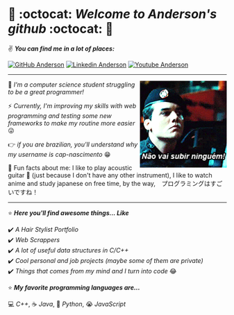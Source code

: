# 🦑 :octocat: *Welcome to Anderson's github* :octocat: 🦑

:v: _**You can find me in a lot of places:**_

[![GitHub Anderson](https://img.shields.io/github/followers/cap-nascimento?label=Follow&style=social)](https://github.com/cap-nascimento) [![Linkedin Anderson](https://img.shields.io/badge/-Anderson%20Vieira-blue?style=rounded-square&logo=Linkedin&logoColor=white&link=https://www.linkedin.com/in/cap-nascimento/)](https://www.linkedin.com/in/cap-nascimento/) [![Youtube Anderson](https://img.shields.io/badge/-Anderson%20Vieira-ff0000?style=rounded-square&labelColor=ff0000&logo=youtube&logoColor=white&link=https://www.youtube.com/channel/UC85-oRnrFyzuZIAL1wF0n-g)](https://www.youtube.com/channel/UC85-oRnrFyzuZIAL1wF0n-g) 

<hr>

<img align="right" src="welcome.gif" height="200"/>

:izakaya_lantern: *I'm a computer science student struggling to be a great programmer!*  

:zap: *Currently, I'm improving my skills with web programming and testing some new frameworks to make my routine more easier* :stuck_out_tongue_winking_eye:

:point_right: *if you are brazilian, you'll understand why my username is cap-nascimento* :grin:

:japanese_ogre: Fun facts about me: I like to play acoustic guitar :musical_note: (just because I don't have any other instrument), I like to watch anime and study japanese on free time, by the way,　プログラミングはすごいですね！

<hr>

:star: _**Here you'll find awesome things... Like**_ 

:heavy_check_mark: *A Hair Stylist Portfolio*  
:heavy_check_mark: *Web Scrappers*  
:heavy_check_mark: *A lot of useful data structures in C/C++*  
:heavy_check_mark: *Cool personal and job projects (maybe some of them are private)*  
:heavy_check_mark: *Things that comes from my mind and I turn into code* :joy:  

:star: _**My favorite programming languages are...**_

:computer: *C++*, :coffee: *Java*, :snake: *Python*, :sob: *JavaScript*  

<!--
**cap-nascimento/cap-nascimento** is a ✨ _special_ ✨ repository because its `README.md` (this file) appears on your GitHub profile.

Here are some ideas to get you started:

- 🔭 I’m currently working on ...
- 🌱 I’m currently learning ...
- 👯 I’m looking to collaborate on ...
- 🤔 I’m looking for help with ...
- 💬 Ask me about ...
- 📫 How to reach me: ...
- 😄 Pronouns: ...
- ⚡ Fun fact: ...
-->
